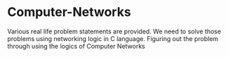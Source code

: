 # Computer-Networks
Various real life problem statements are provided. We need to solve those problems using networking logic in C language. Figuring out the problem through using the logics of Computer Networks
